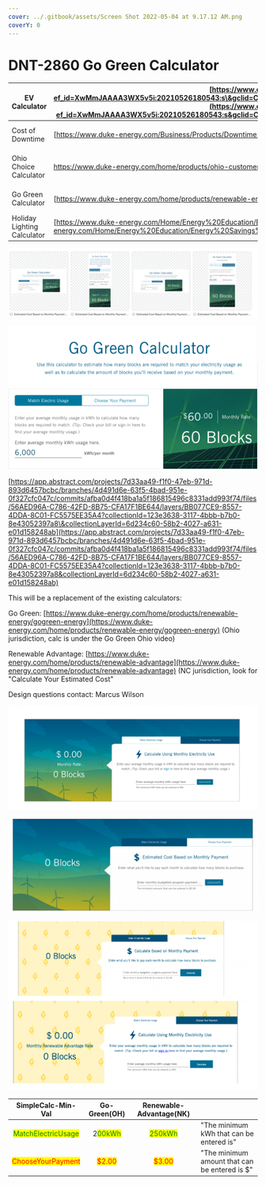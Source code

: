 ```yaml
---
cover: ../.gitbook/assets/Screen Shot 2022-05-04 at 9.17.12 AM.png
coverY: 0
---
```


# DNT-2860 Go Green Calculator

| EV Calculator               | [https://www.duke-energy.com/energy-education/energy-savings-and-efficiency/electric-vehicles?ef_id=XwMmJAAAA3WX5v5i:20210526180543:s\&gclid=CjwKCAjw47eFBhA9EiwAy8kzNKAaXafBGMoR6qkIjaCREeru0JhXFTZ3X849vGwZrw16oCFE9eMcGhoCSWUQAvD_BwE\&gclsrc=aw.ds](https://www.duke-energy.com/energy-education/energy-savings-and-efficiency/electric-vehicles?ef_id=XwMmJAAAA3WX5v5i:20210526180543:s&gclid=CjwKCAjw47eFBhA9EiwAy8kzNKAaXafBGMoR6qkIjaCREeru0JhXFTZ3X849vGwZrw16oCFE9eMcGhoCSWUQAvD_BwE&gclsrc=aw.ds) | [https://scjsstest.duke-energy.com/testing/application-components/form start service](https://scjsstest.duke-energy.com/testing/application-components/form%20start%20service)         |
| --------------------------- | ------------------------------------------------------------------------------------------------------------------------------------------------------------------------------------------------------------------------------------------------------------------------------------------------------------------------------------------------------------------------------------------------------------------------------------------------------------------------------------------------------------ | -------------------------------------------------------------------------------------------------------------------------------------------------------------------------------------- |
| Cost of Downtime            | [https://www.duke-energy.com/Business/Products/Downtime%20Calculator](https://www.duke-energy.com/Business/Products/Downtime%20Calculator)                                                                                                                                                                                                                                                                                                                                                                   | [https://scjsstest.duke-energy.com/testing/application-components/cost of downtime](https://scjsstest.duke-energy.com/testing/application-components/cost%20of%20downtime)             |
| Ohio Choice Calculator      | https://www.duke-energy.com/home/products/ohio-customer-choice/electric/price-to-compare                                                                                                                                                                                                                                                                                                                                                                                                                     | [https://scjsstest.duke-energy.com/testing/application-components/ohio choice calculator](https://scjsstest.duke-energy.com/testing/application-components/ohio%20choice%20calculator) |
| Go Green Calculator         | [https://www.duke-energy.com/home/products/renewable-energy/gogreen-energy](https://www.duke-energy.com/home/products/renewable-energy/gogreen-energy)                                                                                                                                                                                                                                                                                                                                                       | [https://scjsstest.duke-energy.com/testing/application-components/go green calculator](https://scjsstest.duke-energy.com/testing/application-components/go%20green%20calculator)       |
| Holiday Lighting Calculator | [https://www.duke-energy.com/Home/Energy%20Education/Energy%20Savings%20And%20Efficiency/Holiday%20Lighting%20Calculator](https://www.duke-energy.com/Home/Energy%20Education/Energy%20Savings%20And%20Efficiency/Holiday%20Lighting%20Calculator)                                                                                                                                                                                                                                                           |                                                                                                                                                                                        |

![](<../.gitbook/assets/Screen Shot 2022-05-04 at 9.17.12 AM (1).png>)

![](<../.gitbook/assets/Screen Shot 2022-04-11 at 10.28.41 AM.png>)

[https://app.abstract.com/projects/7d33aa49-f1f0-47eb-971d-893d6457bcbc/branches/4d491d6e-63f5-4bad-951e-0f327cfc047c/commits/afba0d4f418ba1a5f186815496c8331add993f74/files/56AED96A-C786-42FD-8B75-CFA17F1BE644/layers/BB077CE9-8557-4DDA-8C01-FC5575EE35A4?collectionId=123e3638-3117-4bbb-b7b0-8e43052397a8\&collectionLayerId=6d234c60-58b2-4027-a631-e01d158248ab](https://app.abstract.com/projects/7d33aa49-f1f0-47eb-971d-893d6457bcbc/branches/4d491d6e-63f5-4bad-951e-0f327cfc047c/commits/afba0d4f418ba1a5f186815496c8331add993f74/files/56AED96A-C786-42FD-8B75-CFA17F1BE644/layers/BB077CE9-8557-4DDA-8C01-FC5575EE35A4?collectionId=123e3638-3117-4bbb-b7b0-8e43052397a8&collectionLayerId=6d234c60-58b2-4027-a631-e01d158248ab)

This will be a replacement of the existing calculators:

Go Green: [https://www.duke-energy.com/home/products/renewable-energy/gogreen-energy](https://www.duke-energy.com/home/products/renewable-energy/gogreen-energy) (Ohio jurisdiction, calc is under the Go Green Ohio video)

Renewable Advantage: [https://www.duke-energy.com/home/products/renewable-advantage](https://www.duke-energy.com/home/products/renewable-advantage) (NC jurisdiction, look for "Calculate Your Estimated Cost"&#x20;

Design questions contact: Marcus Wilson

![](<../.gitbook/assets/Screen Shot 2022-05-23 at 1.32.08 PM.png>)

![](<../.gitbook/assets/Screen Shot 2022-05-23 at 1.32.15 PM.png>)

![](<../.gitbook/assets/Screen Shot 2022-05-23 at 1.32.00 PM.png>) ![](<../.gitbook/assets/Screen Shot 2022-05-23 at 1.31.55 PM.png>)

|                  SimpleCalc-Min-Val                  |               Go-Green(OH)               |                    Renewable-Advantage(NK)                    |                                               |
| :--------------------------------------------------: | :--------------------------------------: | :-----------------------------------------------------------: | --------------------------------------------- |
| <mark style="color:green;">MatchElectricUsage</mark> | 2<mark style="color:green;">00kWh</mark> |           <mark style="color:green;">250kWh</mark>            | "The minimum kWh that can be entered is"      |
|  <mark style="color:red;">ChooseYourPayment</mark>   |  <mark style="color:red;">$2.00</mark>   | <mark style="color:red;background-color:yellow;">$3.00</mark> | "The minimum amount that can be entered is $" |

